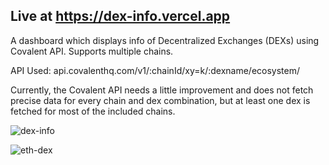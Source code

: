 ## Live at https://dex-info.vercel.app

A dashboard which displays info of Decentralized Exchanges (DEXs) using Covalent API. Supports multiple chains.

API Used: api.covalenthq.com/v1/:chainId/xy=k/:dexname/ecosystem/

Currently, the Covalent API needs a little improvement and does not fetch precise data for every chain and dex combination, but at least one dex is fetched for most of the included chains.

![dex-info](https://user-images.githubusercontent.com/75581935/175809576-4d725bac-6ed6-4041-9f09-2d3d52a39a51.png)

![eth-dex](https://user-images.githubusercontent.com/75581935/175809606-deb49d01-b167-4b17-acc1-2f1f92aa57b3.png)
